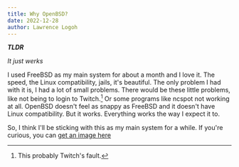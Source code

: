 ```yaml
---
title: Why OpenBSD?
date: 2022-12-28
author: Lawrence Logoh
---
```


**_TLDR_**

_It just werks_

I used FreeBSD as my main system for about a month and I love it.
The speed, the Linux compatibility, jails, it's beautiful.
The only problem I had with it is, I had a lot of small problems.
There would be these little problems, like not being to login to Twitch.[^1]
Or some programs like ncspot not working at all.
OpenBSD doesn't feel as snappy as FreeBSD and it doesn't have Linux compatibility.
But it works.
Everything works the way I expect it to.

So, I think I'll be sticking with this as my main system for a while.
If you're curious, you can [get an image here](https://www.openbsd.org/faq/faq4.html#Download)



[^1]: This probably Twitch's fault.

